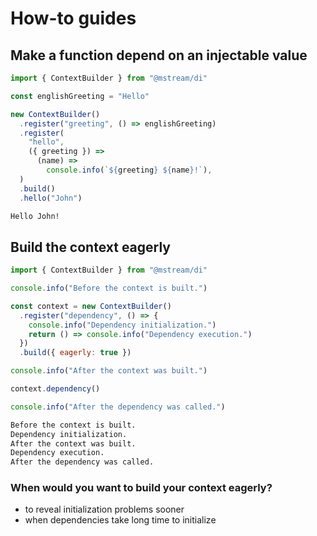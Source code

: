 # How-to guides

## Make a function depend on an injectable value

<!-- CODEBLOCK_START
  {
    "hideValue": true,
    "type": "file",
    "value": "../src/js/dependency.js"
  }
-->
<!-- prettier-ignore -->
~~~~~~~~~~js
import { ContextBuilder } from "@mstream/di"

const englishGreeting = "Hello"

new ContextBuilder()
  .register("greeting", () => englishGreeting)
  .register(
    "hello",
    ({ greeting }) =>
      (name) =>
        console.info(`${greeting} ${name}!`),
  )
  .build()
  .hello("John")
~~~~~~~~~~

<!-- CODEBLOCK_END -->

<!-- CODEBLOCK_START
  {
    "hideValue": true,
    "type": "command",
    "value": "node src/js/dependency.js"
  }
-->
<!-- prettier-ignore -->
~~~~~~~~~~bash
Hello John!
~~~~~~~~~~

<!-- CODEBLOCK_END -->

## Build the context eagerly

<!-- CODEBLOCK_START
  {
    "hideValue": true,
    "type": "file",
    "value": "../src/js/eager.js"
  }
-->
<!-- prettier-ignore -->
~~~~~~~~~~js
import { ContextBuilder } from "@mstream/di"

console.info("Before the context is built.")

const context = new ContextBuilder()
  .register("dependency", () => {
    console.info("Dependency initialization.")
    return () => console.info("Dependency execution.")
  })
  .build({ eagerly: true })

console.info("After the context was built.")

context.dependency()

console.info("After the dependency was called.")
~~~~~~~~~~

<!-- CODEBLOCK_END -->

<!-- CODEBLOCK_START
  {
    "hideValue": true,
    "type": "command",
    "value": "node src/js/eager.js"
  }
-->
<!-- prettier-ignore -->
~~~~~~~~~~bash
Before the context is built.
Dependency initialization.
After the context was built.
Dependency execution.
After the dependency was called.
~~~~~~~~~~

<!-- CODEBLOCK_END -->

### When would you want to build your context eagerly?

- to reveal initialization problems sooner
- when dependencies take long time to initialize
